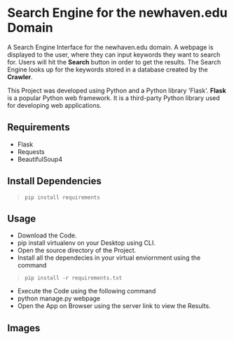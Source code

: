 # Search Engine for the newhaven.edu Domain

A Search Engine Interface for the newhaven.edu domain. A webpage is displayed to the user, where they can input keywords they want to search for. Users will hit the **Search** button in order to get the results. The Search Engine looks up for the keywords stored in a database created by the **Crawler**.

This Project was developed using Python and a Python library 'Flask'. **Flask** is a popular Python web framework. It is a third-party Python library used for developing web applications.

## Requirements

* Flask
* Requests
* BeautifulSoup4

## Install Dependencies

> `pip install requirements`

## Usage

* Download the Code.
* pip install virtualenv on your Desktop using CLI.
* Open the source directory of the Project.
* Install all the dependecies in your virtual enviornment using the command
> `pip install -r requirements.txt`
* Execute the Code using the following command
* python manage.py webpage
* Open the App on Browser using the server link to view the Results.

## Images
